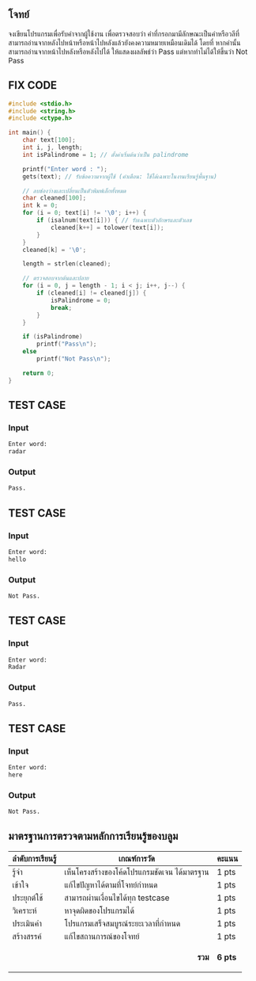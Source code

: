 ## โจทย์

จงเขียนโปรแกรมเพื่อรับคำจากผู้ใช้งาน เพื่อตรวจสอบว่า คำที่กรอกมามีลักษณะเป็นคำหรือวลีที่สามารถอ่านจากหลังไปหน้าหรือหน้าไปหลังแล้วยังคงความหมายเหมือนเดิมได้ โดยที่ หากคำนั้นสามารถอ่านจากหน้าไปหลังหรือหลังไปได้ ให้แสดงผลลัพธ์ว่า Pass แต่หากทำไม่ได้ให้ขึ้นว่า Not Pass


## FIX CODE
```c++
#include <stdio.h>
#include <string.h>
#include <ctype.h>

int main() {
    char text[100];
    int i, j, length;
    int isPalindrome = 1; // ตั้งค่าเริ่มต้นว่าเป็น palindrome

    printf("Enter word : ");
    gets(text); // รับข้อความจากผู้ใช้ (คำเตือน: ใช้ได้เฉพาะในงานเรียนรู้พื้นฐาน)

    // ลบช่องว่างและเปลี่ยนเป็นตัวพิมพ์เล็กทั้งหมด
    char cleaned[100];
    int k = 0;
    for (i = 0; text[i] != '\0'; i++) {
        if (isalnum(text[i])) { // รับเฉพาะตัวอักษรและตัวเลข
            cleaned[k++] = tolower(text[i]);
        }
    }
    cleaned[k] = '\0';

    length = strlen(cleaned);

    // ตรวจสอบจากต้นและปลาย
    for (i = 0, j = length - 1; i < j; i++, j--) {
        if (cleaned[i] != cleaned[j]) {
            isPalindrome = 0;
            break;
        }
    }

    if (isPalindrome)
        printf("Pass\n");
    else
        printf("Not Pass\n");

    return 0;
}

```

## TEST CASE
### Input
```bash
Enter word:
radar
```
### Output
```bash
Pass.
```

## TEST CASE
### Input
```bash
Enter word:
hello
```
### Output
```bash
Not Pass.
```

## TEST CASE
### Input
```bash
Enter word:
Radar
```
### Output
```bash
Pass.
```

## TEST CASE
### Input
```bash
Enter word:
here
```
### Output
```bash
Not Pass.
```

## มาตรฐานการตรวจตามหลักการเรียนรู้ของบลูม
| ลำดับการเรียนรู้ | เกณฑ์การวัด | คะแนน |
| -------- | -------- | -------- |
| รู้จำ | เห็นโครงสร้างของโค้ดโปรแกรมชัดเจน ได้มาตรฐาน | 1 pts |
| เข้าใจ | แก้ไขปัญหาได้ตามที่โจทย์กำหนด | 1 pts |
| ประยุกต์ใช้ | สามารถผ่านเงื่อนไขได้ทุก testcase | 1 pts |
| วิเคราะห์ | หาจุดผิดของโปรแกรมได้ | 1 pts |
| ประเมินค่า | โปรแกรมเสร็จสมบูรณ์ระยะเวลาที่กำหนด | 1 pts |
| สร้างสรรค์ | แก้ไขสถานการณ์ของโจทย์ | 1 pts |
||<p style='text-align: right !important;'>**รวม**</p>|**6 pts**|
